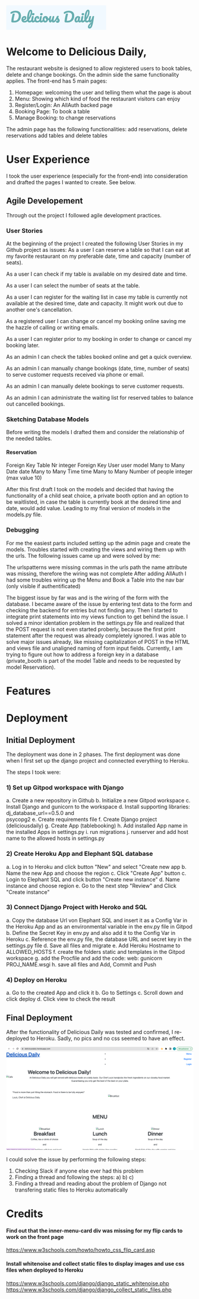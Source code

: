![Delicious Daily](/static/images/readme/Logo.png "Restaurant Website")

# Welcome to Delicious Daily,

The restaurant website is designed to allow registered users to book tables, delete and change bookings.
On the admin side the same functionality applies. The front-end has 5 main pages:
1. Homepage: welcoming the user and telling them what the page is about
2. Menu: Showing which kind of food the restaurant visitors can enjoy
3. Register/Login: An AllAuth backed page
4. Booking Page: To book a table
5. Manage Booking: to change reservations

The admin page has the following functionalities:
add reservations, delete reservations
add tables and delete tables
 
# User Experience 
I took the user experience (especially for the front-end) into consideration and drafted the pages I wanted to create. See below.

## Agile Developement
Through out the project I followed agile development practices.

### User Stories
At the beginning of the project I created the following User Stories in my Github project as issues: 
As a user I can reserve a table so that I can eat at my favorite restaurant on my preferable date, time and capacity (number of seats).

As a user I can check if my table is available on my desired date and time.

As a user I can select the number of seats at the table.

As a user I can register for the waiting list in case my table is currently not available at the desired time, date and capacity. It might work out due to another one's cancellation.

As a registered user I can change or cancel my booking online saving me the hazzle of calling or writing emails.

As a user I can register prior to my booking in order to change or cancel my booking later.

As an admin I can check the tables booked online and get a quick overview.

As an admin I can manually change bookings (date, time, number of seats) to serve customer requests received via phone or email.

As an admin I can manually delete bookings to serve customer requests.

As an admin I can administrate the waiting list for reserved tables to balance out cancelled bookings.

### Sketching Database Models
Before writing the models I drafted them and consider the relationship of the needed tables.

#### Reservation
Foreign Key 	Table Nr		    integer
Foreign Key	    User			    user model
Many to Many	Date 			    date
Many to Many 	Time			    time
Many to Many 	Number of people    integer (max value 10)

After this first draft I took on the models and decided that having the functionality of a child seat choice, a private booth option and an option to be waitlisted, in case the table is currently book at the desired time and date, would add value. Leading to my final version of models in the models.py file.




### Debugging

For me the easiest parts included setting up the admin page and create the models. Troubles started with creating the views and wiring them up with the urls. The following issues came up and were solved by me:

The urlspatterns were missing commas
in the urls path the name attribute was missing, therefore the wiring was not complete
After adding AllAuth I had some troubles wiring up the Menu and Book a Table into the nav bar (only visible if authentificated)

The biggest issue by far was and is the wiring of the form with the database. I became aware of the issue by entering test data to the form and checking the backend for entries but not finding any. Then I started to integrate print statements into my views function to get behind the issue. I solved a minor identation problem in the settings.py file and realized that the POST request is not even started proberly, because the first print statement after the request was already completely ignored. 
I was able to solve major issues already, like missing capitalization of POST in the HTML and views file and unaligned naming of form input fields. Currently, I am trying to figure out how to address a foreign key in a database (private_booth is part of the model Table and needs to be requested by model Reservation).

# Features

# Deployment
## Initial Deployment
The deployment was done in 2 phases. The first deployment was done when I first set up the django project and connected everything to Heroku.

The steps I took were:

### 1) Set up Gitpod workspace with Django
a. Create a new repository in Github
b. Initialize a new Gitpod workspace
c. Install Django and gunicorn to the workspace
d. Install supporting libraries: dj_database_url==0.5.0 and    
   psycopg2
e. Create requirements file
f. Create Django project (deliciousdaily)
g. Create App (tablebooking)
h. Add installed App name in the installed Apps in settings.py
i. run migrations
j. runserver and add host name to the allowed hosts in settings.py

### 2) Create Heroku App and Elephant SQL database
a. Log in to Heroku and click button "New" and select "Create new app
b. Name the new App and choose the region
c. Click "Create App" button
c. Login to Elephant SQL and click button "Create new instance"
d. Name instance and choose region
e. Go to the next step "Review" and Click "Create instance"

### 3) Connect Django Project with Heroko and SQL
a. Copy the database Url von Elephant SQL and insert it as a 
    Config Var in the Heroku App and as an environmental variable in the env.py file in Gitpod
b. Define the Secret Key in env.py and also add it to the 
   Config Var in Heroku
c. Reference the env.py file, the database URL and secret key 
   in the settings.py file
d. Save all files and migrate 
e. Add Heroku Hostname to ALLOWED_HOSTS
f. create the folders static and templates in the Gitpod workspace
g. add the Procfile and add the code: web: gunicorn PROJ_NAME.wsgi
h. save all files and Add, Commit and Push

### 4) Deploy on Heroku
a. Go to the created App and click it
b. Go to Settings
c. Scroll down and click deploy
d. Click view to check the result 


## Final Deployment
After the functionality of Delicious Daily was tested and confirmed, I re-deployed to Heroku. 
Sadly, no pics and no css seemed to have an effect.

![Deployment without whitenoise](/static/images/readme/deploymenterror_static.png "Deployment without whitenoise")

I could solve the issue by performing the following steps:
1) Checking Slack if anyone else ever had this problem
2) Finding a thread and following the steps:
    a)
    b)
    c)
3) Finding a thread and reading about the problem of Django not transfering static files to Heroku automatically

# Credits

#### Find out that the inner-menu-card div was missing for my flip cards to work on the front page 
https://www.w3schools.com/howto/howto_css_flip_card.asp

#### Install whitenoise and collect static files to display images and use css files when deployed to Heroku
https://www.w3schools.com/django/django_static_whitenoise.php
https://www.w3schools.com/django/django_collect_static_files.php


 
